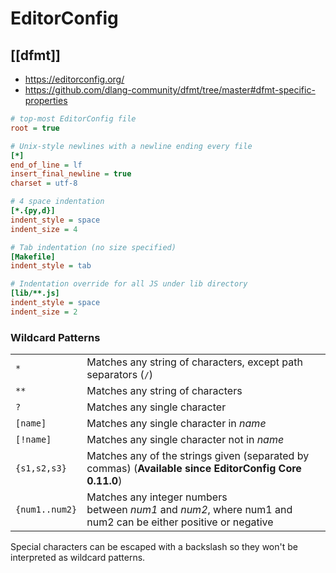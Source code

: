 # EditorConfig
## [[dfmt]]

- https://editorconfig.org/
- https://github.com/dlang-community/dfmt/tree/master#dfmt-specific-properties

```ini
# top-most EditorConfig file
root = true
```

```ini
# Unix-style newlines with a newline ending every file
[*]
end_of_line = lf
insert_final_newline = true
charset = utf-8
```

```ini
# 4 space indentation
[*.{py,d}]
indent_style = space
indent_size = 4
```
```ini
# Tab indentation (no size specified)
[Makefile]
indent_style = tab
```
```ini
# Indentation override for all JS under lib directory
[lib/**.js]
indent_style = space
indent_size = 2
```

### Wildcard Patterns

|   |   |
|---|---|
|`*`|Matches any string of characters, except path separators (`/`)|
|`**`|Matches any string of characters|
|`?`|Matches any single character|
|`[name]`|Matches any single character in _name_|
|`[!name]`|Matches any single character not in _name_|
|`{s1,s2,s3}`|Matches any of the strings given (separated by commas) (**Available since EditorConfig Core 0.11.0**)|
|`{num1..num2}`|Matches any integer numbers between _num1_ and _num2_, where num1 and num2 can be either positive or negative|

Special characters can be escaped with a backslash so they won't be interpreted as wildcard patterns.
